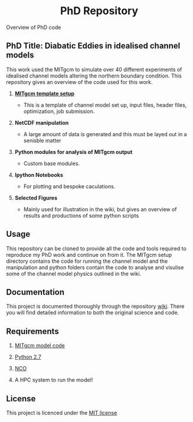 </center> <center> <h1>PhD Repository</h1> </center>

Overview of PhD code

## PhD Title:  Diabatic Eddies in idealised channel models ##

This work used the MITgcm to simulate over 40 different experiments of idealised channel models altering the northern boundary condition. This repository gives an overview of the code used for this work.

1. **[MITgcm template setup](https://github.com/hlburns/PhD/wiki/Model-Setup)**
    * This is a template of channel model set up, input files, header files, optimization, job submission.

2. **NetCDF manipulation**
    * A large amount of data is generated and this must be layed out in a senisble matter

3. **Python modules for analysis of MITgcm output**
    * Custom base modules.

4. **Ipython Notebooks**
    * For plotting and bespoke caculations.
    
5. **Selected Figures**
      * Mainly used for illustration in the wiki, but gives an overview of results and productions of some python scripts

## Usage ##

This repository can be cloned to provide all the code and tools required to reproduce my PhD work and continue on from it. The MITgcm setup directory contains the code for running the channel model and the manipulation and python folders contain the code to analyse and visulise some of the channel model physics outlined in the wiki.

## Documentation ##

This project is documented thoroughly through the repository [wiki](https://github.com/hlburns/Channel_model_complete/wiki). There you will find detailed information to both the original science and code.

## Requirements ##

1. [MITgcm model code](https://github.com/MITgcm/MITgcm)

2. [Python 2.7](https://www.anaconda.com/download/)

3. [NCO](http://nco.sourceforge.net/)

4. A HPC system to run the model!

## License ##

This project is licenced under the [MIT license](https://choosealicense.com/licenses/mit/)

